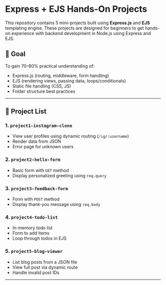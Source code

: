 # Express + EJS Hands-On Projects

This repository contains 5 mini-projects built using **Express.js** and **EJS** templating engine. 
These projects are designed for beginners to get hands-on experience with backend development in Node.js using Express and EJS.

## 🚀 Goal

To gain 70–80% practical understanding of:
- Express.js (routing, middleware, form handling)
- EJS (rendering views, passing data, loops/conditionals)
- Static file handling (CSS, JS)
- Folder structure best practices

---

## 📁 Project List

### 1. `project1-instagram-clone`
- View user profiles using dynamic routing (`/ig/:username`)
- Render data from JSON
- Error page for unknown users

### 2. `project2-hello-form`
- Basic form with `GET` method
- Display personalized greeting using `req.query`

### 3. `project3-feedback-form`
- Form with `POST` method
- Display thank-you message using `req.body`

### 4. `project4-todo-list`
- In-memory todo list
- Form to add items
- Loop through todos in EJS

### 5. `project5-blog-viewer`
- List blog posts from a JSON file
- View full post via dynamic route
- Handle invalid post IDs

---
